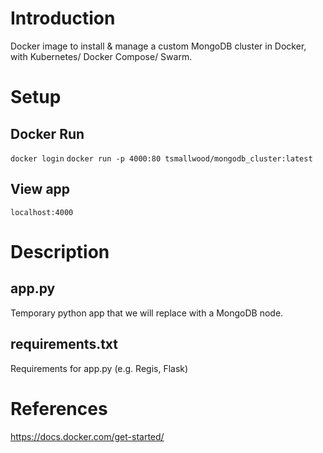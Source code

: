 # Introduction
Docker image to install & manage a custom MongoDB cluster in Docker, with Kubernetes/ Docker Compose/ Swarm.

# Setup
## Docker Run
`docker login`
`docker run -p 4000:80 tsmallwood/mongodb_cluster:latest`

## View app
`localhost:4000`

# Description
## app.py
Temporary python app that we will replace with a MongoDB node.

## requirements.txt
Requirements for app.py (e.g. Regis, Flask)


# References
https://docs.docker.com/get-started/